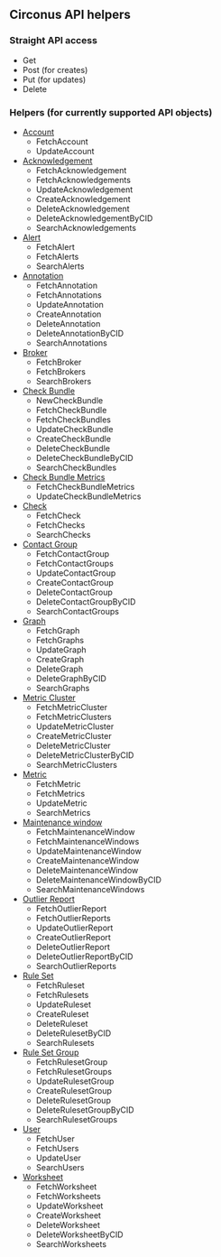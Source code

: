 ## Circonus API helpers

### Straight API access

* Get
* Post (for creates)
* Put (for updates)
* Delete

### Helpers (for currently supported API objects)

* [Account](https://login.circonus.com/resources/api/calls/account)
    * FetchAccount
    * UpdateAccount
* [Acknowledgement](https://login.circonus.com/resources/api/calls/acknowledgement)
    * FetchAcknowledgement
    * FetchAcknowledgements
    * UpdateAcknowledgement
    * CreateAcknowledgement
    * DeleteAcknowledgement
    * DeleteAcknowledgementByCID
    * SearchAcknowledgements
* [Alert](https://login.circonus.com/resources/api/calls/alert)
    * FetchAlert
    * FetchAlerts
    * SearchAlerts
* [Annotation](https://login.circonus.com/resources/api/calls/annotation)
    * FetchAnnotation
    * FetchAnnotations
    * UpdateAnnotation
    * CreateAnnotation
    * DeleteAnnotation
    * DeleteAnnotationByCID
    * SearchAnnotations
* [Broker](https://login.circonus.com/resources/api/calls/broker)
    * FetchBroker
    * FetchBrokers
    * SearchBrokers
* [Check Bundle](https://login.circonus.com/resources/api/calls/check_bundle)
    * NewCheckBundle
    * FetchCheckBundle
    * FetchCheckBundles
    * UpdateCheckBundle
    * CreateCheckBundle
    * DeleteCheckBundle
    * DeleteCheckBundleByCID
    * SearchCheckBundles
* [Check Bundle Metrics](https://login.circonus.com/resources/api/calls/check_bundle_metrics)
    * FetchCheckBundleMetrics
    * UpdateCheckBundleMetrics
* [Check](https://login.circonus.com/resources/api/calls/check)
    * FetchCheck
    * FetchChecks
    * SearchChecks
* [Contact Group](https://login.circonus.com/resources/api/calls/contact_group)
    * FetchContactGroup
    * FetchContactGroups
    * UpdateContactGroup
    * CreateContactGroup
    * DeleteContactGroup
    * DeleteContactGroupByCID
    * SearchContactGroups
* [Graph](https://login.circonus.com/resources/api/calls/graph)
    * FetchGraph
    * FetchGraphs
    * UpdateGraph
    * CreateGraph
    * DeleteGraph
    * DeleteGraphByCID
    * SearchGraphs
* [Metric Cluster](https://login.circonus.com/resources/api/calls/metric_cluster)
    * FetchMetricCluster
    * FetchMetricClusters
    * UpdateMetricCluster
    * CreateMetricCluster
    * DeleteMetricCluster
    * DeleteMetricClusterByCID
    * SearchMetricClusters
* [Metric](https://login.circonus.com/resources/api/calls/metric)
    * FetchMetric
    * FetchMetrics
    * UpdateMetric
    * SearchMetrics
* [Maintenance window](https://login.circonus.com/resources/api/calls/maintenance)
    * FetchMaintenanceWindow
    * FetchMaintenanceWindows
    * UpdateMaintenanceWindow
    * CreateMaintenanceWindow
    * DeleteMaintenanceWindow
    * DeleteMaintenanceWindowByCID
    * SearchMaintenanceWindows
* [Outlier Report](https://login.circonus.com/resources/api/calls/outlier_report)
    * FetchOutlierReport
    * FetchOutlierReports
    * UpdateOutlierReport
    * CreateOutlierReport
    * DeleteOutlierReport
    * DeleteOutlierReportByCID
    * SearchOutlierReports
* [Rule Set](https://login.circonus.com/resources/api/calls/rule_set)
    * FetchRuleset
    * FetchRulesets
    * UpdateRuleset
    * CreateRuleset
    * DeleteRuleset
    * DeleteRulesetByCID
    * SearchRulesets
* [Rule Set Group](https://login.circonus.com/resources/api/calls/rule_set_group)
    * FetchRulesetGroup
    * FetchRulesetGroups
    * UpdateRulesetGroup
    * CreateRulesetGroup
    * DeleteRulesetGroup
    * DeleteRulesetGroupByCID
    * SearchRulesetGroups
* [User](https://login.circonus.com/resources/api/calls/user)
    * FetchUser
    * FetchUsers
    * UpdateUser
    * SearchUsers
* [Worksheet](https://login.circonus.com/resources/api/calls/worksheet)
    * FetchWorksheet
    * FetchWorksheets
    * UpdateWorksheet
    * CreateWorksheet
    * DeleteWorksheet
    * DeleteWorksheetByCID
    * SearchWorksheets
